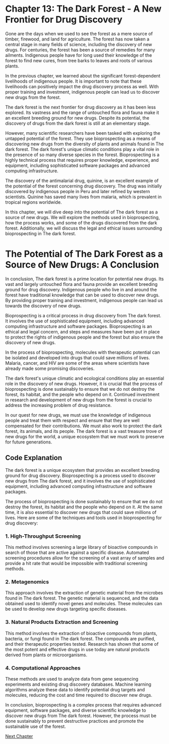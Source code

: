 # Chapter 13: The Dark Forest - A New Frontier for Drug Discovery

Gone are the days when we used to see the forest as a mere source of timber, firewood, and land for agriculture. The forest has now taken a central stage in many fields of science, including the discovery of new drugs. For centuries, the forest has been a source of remedies for many ailments. Indigenous people have for long used their knowledge of the forest to find new cures, from tree barks to leaves and roots of various plants.

In the previous chapter, we learned about the significant forest-dependent livelihoods of indigenous people. It is important to note that these livelihoods can positively impact the drug discovery process as well. With proper training and investment, indigenous people can lead us to discover new drugs from the forest. 

The dark forest is the next frontier for drug discovery as it has been less explored. Its vastness and the range of untouched flora and fauna make it an excellent breeding ground for new drugs. Despite its potential, the discovery of drugs from the dark forest is still at an elementary stage.

However, many scientific researchers have been tasked with exploring the untapped potential of the forest. They use bioprospecting as a means of discovering new drugs from the diversity of plants and animals found in The dark forest. The dark forest's unique climatic conditions play a vital role in the presence of so many diverse species in the forest. Bioprospecting is a highly technical process that requires proper knowledge, experience, and equipment, including sophisticated software packages and advanced computing infrastructure.

The discovery of the antimalarial drug, quinine, is an excellent example of the potential of the forest concerning drug discovery. The drug was initially discovered by indigenous people in Peru and later refined by western scientists. Quinine has saved many lives from malaria, which is prevalent in tropical regions worldwide.

In this chapter, we will dive deep into the potential of The dark forest as a source of new drugs. We will explore the methods used in bioprospecting, how the process works, and some of the drugs discovered from the dark forest. Additionally, we will discuss the legal and ethical issues surrounding bioprospecting in The dark forest.
# The Potential of The Dark Forest as a Source of New Drugs: A Conclusion

In conclusion, The dark forest is a prime location for potential new drugs. Its vast and largely untouched flora and fauna provide an excellent breeding ground for drug discovery. Indigenous people who live in and around the forest have traditional knowledge that can be used to discover new drugs. By providing proper training and investment, indigenous people can lead us towards the discovery of new drugs.

Bioprospecting is a critical process in drug discovery from The dark forest. It involves the use of sophisticated equipment, including advanced computing infrastructure and software packages. Bioprospecting is an ethical and legal concern, and steps and measures have been put in place to protect the rights of indigenous people and the forest but also ensure the discovery of new drugs.

In the process of bioprospecting, molecules with therapeutic potential can be isolated and developed into drugs that could save millions of lives. Malaria, cancer, and HIV are some of the areas where scientists have already made some promising discoveries.

The dark forest's unique climatic and ecological conditions play an essential role in the discovery of new drugs. However, it is crucial that the process of bioprospecting is done sustainably to ensure that we do not destroy the forest, its habitat, and the people who depend on it. Continued investment in research and development of new drugs from the forest is crucial to address the increasing problem of drug resistance.

In our quest for new drugs, we must use the knowledge of indigenous people and treat them with respect and ensure that they are well compensated for their contributions. We must also work to protect the dark forest, its animals, and its people. The dark forest is a vast treasure trove of new drugs for the world, a unique ecosystem that we must work to preserve for future generations.
## Code Explanation

The dark forest is a unique ecosystem that provides an excellent breeding ground for drug discovery. Bioprospecting is a process used to discover new drugs from The dark forest, and it involves the use of sophisticated equipment, including advanced computing infrastructure and software packages.

The process of bioprospecting is done sustainably to ensure that we do not destroy the forest, its habitat and the people who depend on it. At the same time, it is also essential to discover new drugs that could save millions of lives. Here are some of the techniques and tools used in bioprospecting for drug discovery:

### 1. High-Throughput Screening

This method involves screening a large library of bioactive compounds in search of those that are active against a specific disease. Automated screening procedures allow for the screening of a vast array of samples and provide a hit rate that would be impossible with traditional screening methods.

### 2. Metagenomics

This approach involves the extraction of genetic material from the microbes found in The dark forest. The genetic material is sequenced, and the data obtained used to identify novel genes and molecules. These molecules can be used to develop new drugs targeting specific diseases.

### 3. Natural Products Extraction and Screening

This method involves the extraction of bioactive compounds from plants, bacteria, or fungi found in The dark forest. The compounds are purified, and their therapeutic properties tested. Research has shown that some of the most potent and effective drugs in use today are natural products derived from plants or microorganisms.

### 4. Computational Approaches

These methods are used to analyze data from gene sequencing experiments and existing drug discovery databases. Machine learning algorithms analyze these data to identify potential drug targets and molecules, reducing the cost and time required to discover new drugs.

In conclusion, bioprospecting is a complex process that requires advanced equipment, software packages, and diverse scientific knowledge to discover new drugs from The dark forest. However, the process must be done sustainably to prevent destructive practices and promote the sustainable use of the forest.


[Next Chapter](14_Chapter14.md)